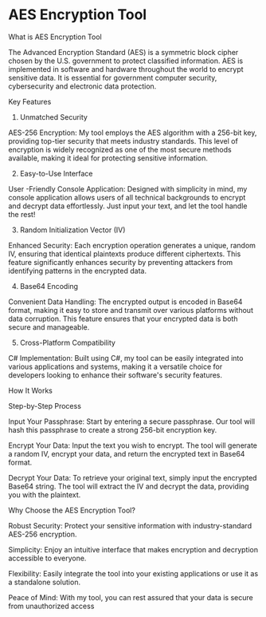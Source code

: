 # AES Encryption Tool

  
What is AES Encryption Tool 

The Advanced Encryption Standard (AES) is a symmetric block cipher chosen by the U.S. government to protect classified information. AES is implemented in software and hardware throughout the world to encrypt sensitive data. It is essential for government computer security, cybersecurity and electronic data protection. 

Key Features 

1. Unmatched Security 

AES-256 Encryption: My tool employs the AES algorithm with a 256-bit key, providing top-tier security that meets industry standards. This level of encryption is widely recognized as one of the most secure methods available, making it ideal for protecting sensitive information. 

2. Easy-to-Use Interface 

User -Friendly Console Application: Designed with simplicity in mind, my console application allows users of all technical backgrounds to encrypt and decrypt data effortlessly. Just input your text, and let the tool handle the rest! 



3. Random Initialization Vector (IV) 

  Enhanced Security: Each encryption operation generates a unique, random IV, ensuring that identical plaintexts produce different ciphertexts. This feature significantly enhances security by preventing attackers from identifying patterns in the encrypted data. 
  
4. Base64 Encoding 

Convenient Data Handling: The encrypted output is encoded in Base64 format, making it easy to store and transmit over various platforms without data corruption. This feature ensures that your encrypted data is both secure and manageable. 

5. Cross-Platform Compatibility 

C# Implementation: Built using C#, my tool can be easily integrated into various applications and systems, making it a versatile choice for developers looking to enhance their software's security features. 

 

How It Works 

Step-by-Step Process 

Input Your Passphrase: Start by entering a secure passphrase. Our tool will hash this passphrase to create a strong 256-bit encryption key. 

Encrypt Your Data: Input the text you wish to encrypt. The tool will generate a random IV, encrypt your data, and return the encrypted text in Base64 format. 

Decrypt Your Data: To retrieve your original text, simply input the encrypted Base64 string. The tool will extract the IV and decrypt the data, providing you with the plaintext. 

  Why Choose the AES Encryption Tool? 

Robust Security: Protect your sensitive information with industry-standard AES-256 encryption. 

Simplicity: Enjoy an intuitive interface that makes encryption and decryption accessible to everyone. 

Flexibility: Easily integrate the tool into your existing applications or use it as a standalone solution. 

Peace of Mind: With my tool, you can rest assured that your data is secure from unauthorized access 

